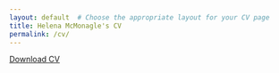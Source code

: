 ```yaml
---
layout: default  # Choose the appropriate layout for your CV page
title: Helena McMonagle's CV
permalink: /cv/
---
```


[Download CV](McMonagle_SAFS_UW_CV.pdf)
